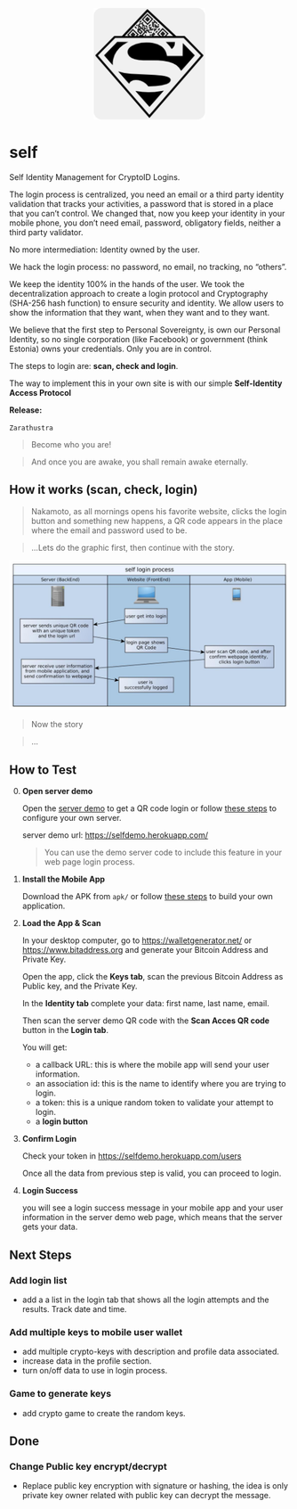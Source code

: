 <p align="center">
<img src="mobileapp/resources/icon.png" width="200" title="self">
</p>

# self
Self Identity Management for CryptoID Logins.

The login process is centralized, you need an email or a third party identity validation that tracks your activities, a password that is stored in a place that you can’t control.
We changed that, now you keep your identity in your mobile phone, you don’t need email, password, obligatory fields, neither a third party validator.

No more intermediation: Identity owned by the user.

We hack the login process: no password, no email, no tracking, no “others”.

We keep the identity 100% in the hands of the user. We took the decentralization approach to create a login protocol and Cryptography (SHA-256 hash function) to ensure security and identity. We allow users to show the information that they want, when they want and to they want.

We believe that the first step to Personal Sovereignty, is own our Personal Identity,  so no single corporation (like  Facebook) or government (think Estonia) owns your credentials. Only you are in control.

The steps to login are: **scan, check and login**.

The way to implement this in your own site is with our simple **Self-Identity Access Protocol**

**Release:**

`Zarathustra`
> Become who you are!

> And once you are awake, you shall remain awake eternally.


## How it works (scan, check, login)

> Nakamoto, as all mornings opens his favorite website, clicks the login button and something new happens, a QR code appears in the place where the email and password used to be.

>...Lets do the graphic first, then continue with the story.

<p align="center">
  <img src="/docs/img/self-process-basic.jpg" width="850">
</p>


> Now the story

> ...

## How to Test

0. **Open server demo**

    Open the [server demo](https://selfdemo.herokuapp.com/) to get a QR code login or follow [these steps](server/README.md) to configure your own server.

    server demo url: https://selfdemo.herokuapp.com/

    > You can use the demo server code to include this feature in your web page login process.

0. **Install the Mobile App**

    Download the APK from `apk/` or follow [these steps](mobileapp/README.md) to build your own application.

0. **Load the App & Scan**

    In your desktop computer, go to https://walletgenerator.net/ or https://www.bitaddress.org and generate your Bitcoin Address and Private Key.

    Open the app, click the **Keys tab**, scan the previous Bitcoin Address as Public key, and the Private Key.

    In the **Identity tab**  complete your data: first name, last name, email.

    Then scan the server demo QR code with the **Scan Acces QR code** button in the **Login tab**.

    You will get:
    * a callback URL: this is where the mobile app will send your user information.
    * an association id: this is the name to identify where you are trying to login.
    * a token: this is a unique random token to validate your attempt to login.
    * a **login button**

0. **Confirm Login**

    Check your token in https://selfdemo.herokuapp.com/users

    Once all the data from previous step is valid, you can proceed to login.

0. **Login Success**

    you will see a login success message in your mobile app and your user information in the server demo web page, which means that the server gets your data.

## Next Steps

### Add login list
* add a a list in the login tab that shows all the login attempts and the results. Track date and time.

### Add multiple keys to mobile user wallet
* add multiple crypto-keys with description and profile data associated.
* increase data in the profile section.
* turn on/off data to use in login process.

### Game to generate keys
* add crypto game to create the random keys.

## Done
### Change Public key encrypt/decrypt
* Replace public key encryption with signature or hashing, the idea is only private key owner related with public key can decrypt the message.

